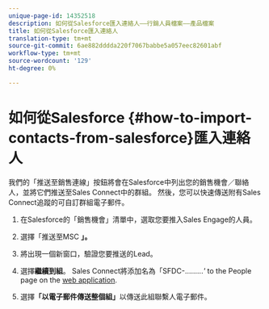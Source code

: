 ```yaml
---
unique-page-id: 14352518
description: 如何從Salesforce匯入連絡人——行銷人員檔案——產品檔案
title: 如何從Salesforce匯入連絡人
translation-type: tm+mt
source-git-commit: 6ae882dddda220f7067babbe5a057eec82601abf
workflow-type: tm+mt
source-wordcount: '129'
ht-degree: 0%

---
```



# 如何從Salesforce {#how-to-import-contacts-from-salesforce}匯入連絡人

我們的「推送至銷售連線」按鈕將會在Salesforce中列出您的銷售機會／聯絡人，並將它們推送至Sales Connect中的群組。 然後，您可以快速傳送附有Sales Connect追蹤的可自訂群組電子郵件。

1. 在Salesforce的「銷售機會」清單中，選取您要推入Sales Engage的人員。

1. 選擇「推送至MSC **」。**

1. 將出現一個新窗口，驗證您要推送的Lead。

1. 選擇&#x200B;**繼續到組**。 Sales Connect將添加名為「SFDC-.........*&#39;* to the People page on the  [web application](https://toutapp.com/login).

1. 選擇&#x200B;**「以電子郵件傳送整個組」**&#x200B;以傳送此組聯繫人電子郵件。

